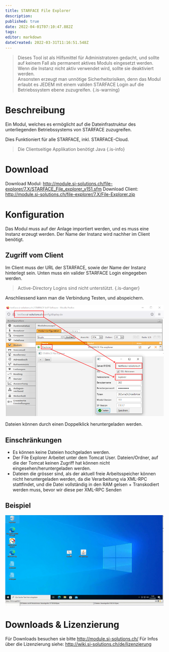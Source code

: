 ```yaml
---
title: STARFACE File Explorer
description: 
published: true
date: 2022-04-01T07:10:47.882Z
tags: 
editor: markdown
dateCreated: 2022-03-31T11:16:51.548Z
---
```


> Dieses Tool ist als Hilfsmittel für Administratoren gedacht, und sollte auf keinem Fall als permanent aktives Moduls eingesetzt werden. <br/> Wenn die Instanz nicht aktiv verwendet wird, sollte sie deaktiviert werden. <br/> Ansonsten erzeugt man unnötige Sicherheitsrisiken, denn das Modul erlaubt es JEDEM mit einem validen STARFACE Login auf die Betriebssystem ebene zuzugreifen.
{.is-warning}


# Beschreibung
Ein Modul, welches es ermöglicht auf die Dateinfrastruktur des unterliegenden Betriebssystems von STARFACE zuzugreifen.

Dies Funktioniert für alle STARFACE, inkl. STARFACE-Cloud.

> Die Clientseitige Applikation benötigt Java
{.is-info}

# Download
Download Modul: http://module.si-solutions.ch/file-explorer/7.X/STARFACE_File_explorer_v151.sfm
Download Client: http://module.si-solutions.ch/file-explorer/7.X/File-Explorer.zip


# Konfiguration
Das Modul muss auf der Anlage importiert werden, und es muss eine Instanz erzeugt werden. 
Der Name der Instanz wird nachher im Client benötigt.

## Zugriff vom Client
Im Client muss der URL der STARFACE, sowie der Name der Instanz hinterlegt sein.
Unten muss ein valider STARFACE Login eingegeben werden.

> Active-Directory Logins sind nicht unterstützt.
{.is-danger}

Anschliessend kann man die Verbindung Testen, und abspeichern.

![Setup.png](/uploads/file-explorer/Setup.png)

Dateien können durch einen Doppelklick heruntergeladen werden.

## Einschränkungen
- Es können keine Dateien hochgeladen werden.
- Der File Explorer Arbeitet unter dem Tomcat User. Dateien/Ordner, auf die der Tomcat keinen Zugriff hat können nicht eingesehen/heruntergeladen werden.
- Dateien die grösser sind, als der aktuell freie Arbeitsspeicher können nicht heruntergeladen werden, da die Verarbeitung via XML-RPC stattfindet, und die Datei vollständig in den RAM gelsen + Transkodiert werden muss, bevor wir diese per XML-RPC Senden

## Beispiel

![Example.gif](/uploads/file-explorer/Example.gif)

# Downloads & Lizenzierung
Für Downloads besuchen sie bitte http://module.si-solutions.ch/
Für Infos über die Lizenzierung siehe: http://wiki.si-solutions.ch/de/lizenzierung